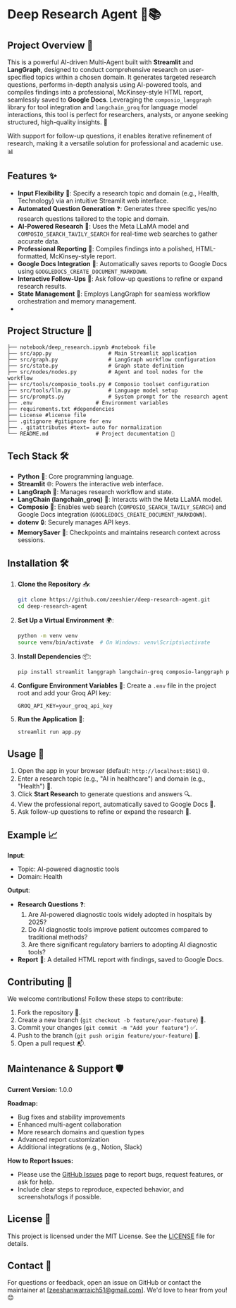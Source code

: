 # Deep Research Agent 🧠📚

## Project Overview 🌟

This is a powerful AI-driven Multi-Agent built with **Streamlit** and **LangGraph**, designed to conduct comprehensive research on user-specified topics within a chosen domain. It generates targeted research questions, performs in-depth analysis using AI-powered tools, and compiles findings into a professional, McKinsey-style HTML report, seamlessly saved to **Google Docs**. Leveraging the `composio_langgraph` library for tool integration and `langchain_groq` for language model interactions, this tool is perfect for researchers, analysts, or anyone seeking structured, high-quality insights. 🚀

With support for follow-up questions, it enables iterative refinement of research, making it a versatile solution for professional and academic use. 📊
## Features ✨

- **Input Flexibility** 📝: Specify a research topic and domain (e.g., Health, Technology) via an intuitive Streamlit web interface.
- **Automated Question Generation** ❓: Generates three specific yes/no research questions tailored to the topic and domain.
- **AI-Powered Research** 🤖: Uses the Meta LLaMA model and `COMPOSIO_SEARCH_TAVILY_SEARCH` for real-time web searches to gather accurate data.
- **Professional Reporting** 📄: Compiles findings into a polished, HTML-formatted, McKinsey-style report.
- **Google Docs Integration** 📑: Automatically saves reports to Google Docs using `GOOGLEDOCS_CREATE_DOCUMENT_MARKDOWN`.
- **Interactive Follow-Ups** 🔄: Ask follow-up questions to refine or expand research results.
- **State Management** 🧮: Employs LangGraph for seamless workflow orchestration and memory management.
- 
## Project Structure 📂

```plaintext
├── notebook/deep_research.ipynb #notebook file
├── src/app.py                  # Main Streamlit application 
├── src/graph.py                # LangGraph workflow configuration 
├── src/state.py                # Graph state definition 
├── src/nodes/nodes.py          # Agent and tool nodes for the workflow 
├── src/tools/composio_tools.py # Composio toolset configuration 
├── src/tools/llm.py            # Language model setup 
├── src/prompts.py              # System prompt for the research agent 
├── .env                    # Environment variables 
├── requirements.txt #dependencies
├── License #license file
├── .gitignore #gitignore for env
├── . gitattributes #text= auto for normalization 
└── README.md               # Project documentation 📖
```




## Tech Stack 🛠️

- **Python** 🐍: Core programming language.
- **Streamlit** 🌐: Powers the interactive web interface.
- **LangGraph** 🔗: Manages research workflow and state.
- **LangChain (langchain_groq)** 🤝: Interacts with the Meta LLaMA model.
- **Composio** 🔧: Enables web search (`COMPOSIO_SEARCH_TAVILY_SEARCH`) and Google Docs integration (`GOOGLEDOCS_CREATE_DOCUMENT_MARKDOWN`).
- **dotenv** 🔒: Securely manages API keys.
- **MemorySaver** 💾: Checkpoints and maintains research context across sessions.



## Installation 🛠️

1. **Clone the Repository** 📥:
   ```bash
   git clone https://github.com/zeeshier/deep-research-agent.git
   cd deep-research-agent
   ```

2. **Set Up a Virtual Environment** 🌍:
   ```bash
   python -m venv venv
   source venv/bin/activate  # On Windows: venv\Scripts\activate
   ```

3. **Install Dependencies** 📦:
   ```bash
   pip install streamlit langgraph langchain-groq composio-langgraph python-dotenv
   ```

4. **Configure Environment Variables** 🔑:
   Create a `.env` file in the project root and add your Groq API key:
   ```plaintext
   GROQ_API_KEY=your_groq_api_key
   ```

5. **Run the Application** 🚀:
   ```bash
   streamlit run app.py
   ```

## Usage 🎯

1. Open the app in your browser (default: `http://localhost:8501`) 🌐.
2. Enter a research topic (e.g., "AI in healthcare") and domain (e.g., "Health") 📝.
3. Click **Start Research** to generate questions and answers 🔍.
4. View the professional report, automatically saved to Google Docs 📑.
5. Ask follow-up questions to refine or expand the research 🔄.

## Example 📈

**Input**:
- Topic: AI-powered diagnostic tools
- Domain: Health

**Output**:
- **Research Questions** ❓:
  1. Are AI-powered diagnostic tools widely adopted in hospitals by 2025?
  2. Do AI diagnostic tools improve patient outcomes compared to traditional methods?
  3. Are there significant regulatory barriers to adopting AI diagnostic tools?
- **Report** 📄: A detailed HTML report with findings, saved to Google Docs.

## Contributing 🤝

We welcome contributions! Follow these steps to contribute:
1. Fork the repository 🍴.
2. Create a new branch (`git checkout -b feature/your-feature`) 🌿.
3. Commit your changes (`git commit -m "Add your feature"`) ✅.
4. Push to the branch (`git push origin feature/your-feature`) 🚀.
5. Open a pull request 📬.

## Maintenance & Support 🛡️

**Current Version:** 1.0.0

**Roadmap:**
- Bug fixes and stability improvements
- Enhanced multi-agent collaboration
- More research domains and question types
- Advanced report customization
- Additional integrations (e.g., Notion, Slack)

**How to Report Issues:**
- Please use the [GitHub Issues](https://github.com/zeeshier/deep-research-agent/issues) page to report bugs, request features, or ask for help.
- Include clear steps to reproduce, expected behavior, and screenshots/logs if possible.
## License 📜

This project is licensed under the MIT License. See the [LICENSE](LICENSE) file for details.

## Contact 📧

For questions or feedback, open an issue on GitHub or contact the maintainer at [zeeshanwarraich51@gmail.com]. We'd love to hear from you! 😊

